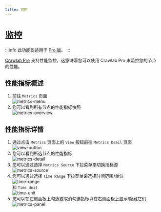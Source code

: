 ```yaml
---
title: 监控
---
```


# 监控

:::info
此功能仅适用于 [Pro 版](https://www.crawlab.cn/en/prices)。
:::

[Crawlab Pro](https://www.crawlab.cn/en/prices) 支持性能监控，这意味着您可以使用 Crawlab Pro 来监控您的节点的性能。

## 性能指标概述

1. 前往 `Metrics` 页面 <br/>![metrics-menu](/img/guide/metrics-menu.png)
2. 您可以看到所有节点的性能指标快照 <br/>![metrics-overview](/img/guide/metrics-overview.png)

## 性能指标详情

1. 通过点击 `Metrics` 页面上的 `View` 按钮前往 `Metrics Deail` 页面 <br/>![view-button](/img/guide/view-button.png)
2. 您可以看到所选节点的性能指标 <br/>![metrics-detail](/img/guide/metrics-detail.png)
3. 您可以通过选择 `Metrics Source` 下拉菜单来切换指标源 <br/>![metrics-source](/img/guide/metric-source.png)
4. 您可以通过选择 `Time Range` 下拉菜单来选择时间范围/单位 <br/>![time-range](/img/guide/time-range.png) <br/>和 `Time Unit` <br/>![time-unit](/img/guide/time-unit.png)
5. 您可以在左侧面板上勾选或取消勾选指标以在右侧面板上显示/隐藏它们 <br/>![metrics-panel](/img/guide/metrics-panel.png)